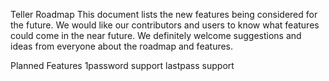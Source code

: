 Teller Roadmap
This document lists the new features being considered for the future. We would like our contributors and users to know what features could come in the near future. We definitely welcome suggestions and ideas from everyone about the roadmap and features. 

Planned Features
1password support
lastpass support


